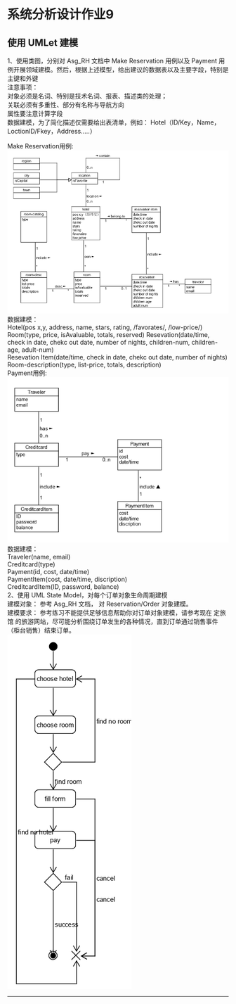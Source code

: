 # 系统分析设计作业9
## 使用 UMLet 建模
1、使用类图，分别对 Asg_RH 文档中 Make Reservation 用例以及 Payment 用例开展领域建模。然后，根据上述模型，给出建议的数据表以及主要字段，特别是主键和外键   
注意事项：   
对象必须是名词、特别是技术名词、报表、描述类的处理；  
关联必须有多重性、部分有名称与导航方向  
属性要注意计算字段  
数据建模，为了简化描述仅需要给出表清单，例如： 
Hotel（ID/Key，Name，LoctionID/Fkey，Address…..）  

Make Reservation用例:  
![Reservation](Reservation.png) 数据建模：  
Hotel(pos x,y, address, name, stars, rating, /favorates/, /low-price/)   
Room(type, price, isAvaluable, totals, reserved) 
Resevation(date/time, check in date, chekc out date, number of nights, children-num, children-age, adult-num)  
Resevation Item(date/time, check in date, chekc out date, number of nights)  
Room-description(type, list-price, totals, description)  
Payment用例:   
![Payment](Payment.png)  
数据建模：  
Traveler(name, email)  
Creditcard(type)  
Payment(id, cost, date/time)  
PaymentItem(cost, date/time, discription)  
CreditcardItem(ID, password, balance)  
2、使用 UML State Model，对每个订单对象生命周期建模   
建模对象： 参考 Asg_RH 文档， 对 Reservation/Order 对象建模。  
建模要求： 参考练习不能提供足够信息帮助你对订单对象建模，请参考现在 定旅馆 的旅游网站，尽可能分析围绕订单发生的各种情况，直到订单通过销售事件（柜台销售）结束订单。   
![Order_state](Order_state.png)  



---
